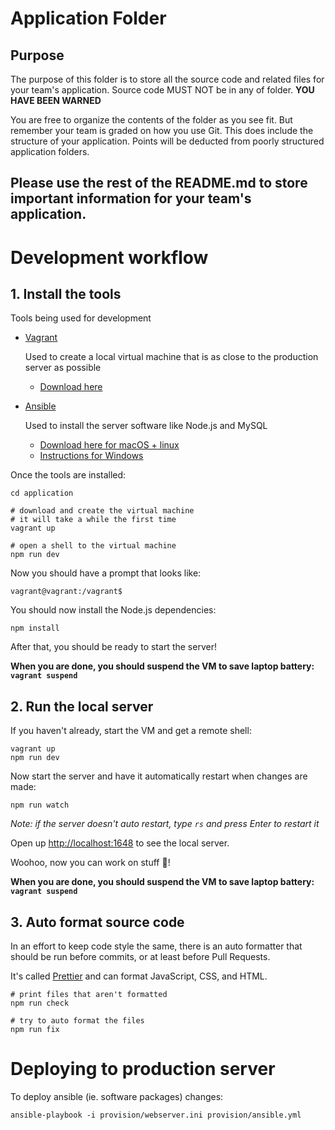 # Application Folder

## Purpose

The purpose of this folder is to store all the source code and related files for your team's application. Source code MUST NOT be in any of folder. <strong>YOU HAVE BEEN WARNED</strong>

You are free to organize the contents of the folder as you see fit. But remember your team is graded on how you use Git. This does include the structure of your application. Points will be deducted from poorly structured application folders.

## Please use the rest of the README.md to store important information for your team's application.

# Development workflow

## 1. Install the tools

Tools being used for development

- [Vagrant](https://www.vagrantup.com)

  Used to create a local virtual machine that is as close to the production server as possible

  - [Download here](https://www.vagrantup.com/downloads.html)

- [Ansible](https://www.ansible.com/)

  Used to install the server software like Node.js and MySQL

  - [Download here for macOS + linux](https://docs.ansible.com/ansible/latest/installation_guide/intro_installation.html#installing-the-control-node)
  - [Instructions for Windows](https://www.how2shout.com/how-to/how-to-install-ansible-on-windows-10.html)

Once the tools are installed:

```
cd application

# download and create the virtual machine
# it will take a while the first time
vagrant up

# open a shell to the virtual machine
npm run dev
```

Now you should have a prompt that looks like:

```
vagrant@vagrant:/vagrant$
```

You should now install the Node.js dependencies:

```
npm install
```

After that, you should be ready to start the server!

**When you are done, you should suspend the VM to save laptop battery: `vagrant suspend`**

## 2. Run the local server

If you haven't already, start the VM and get a remote shell:

```
vagrant up
npm run dev
```

Now start the server and have it automatically restart when changes are made:

```
npm run watch
```

_Note: if the server doesn't auto restart, type `rs` and press Enter to restart it_

Open up [http://localhost:1648](http://localhost:1648) to see the local server.

Woohoo, now you can work on stuff 🎉!

**When you are done, you should suspend the VM to save laptop battery: `vagrant suspend`**

## 3. Auto format source code

In an effort to keep code style the same, there is an auto formatter that should be run before commits, or at least before Pull Requests.

It's called [Prettier](https://prettier.io/) and can format JavaScript, CSS, and HTML.

```
# print files that aren't formatted
npm run check

# try to auto format the files
npm run fix
```

# Deploying to production server

To deploy ansible (ie. software packages) changes:

```
ansible-playbook -i provision/webserver.ini provision/ansible.yml
```
